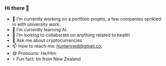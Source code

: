### Hi there 👋

- 🔭 I’m currently working on a portfolio projets, a few companies sprikled in with university work.
- 🌱 I’m currently learning AI.
- 👯 I’m looking to collaborate on anything related to health
- 💬 Ask me about cryptocurrencies
- 📫 How to reach me: hunterjreid@gmail.co,
- 😄 Pronouns: He/Him
- ⚡ Fun fact: Im from New Zealand 

